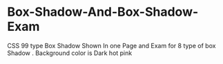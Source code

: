 # Box-Shadow-And-Box-Shadow-Exam
CSS  99 type Box Shadow Shown In one Page and Exam for 8 type of box Shadow . Background color is Dark hot pink
